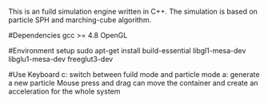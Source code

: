 This is an fuild simulation engine written in C++.
The simulation is based on particle SPH and marching-cube algorithm.

#Dependencies
    gcc >= 4.8
	OpenGL

#Environment setup
sudo apt-get install build-essential libgl1-mesa-dev libglu1-mesa-dev freeglut3-dev

#Use
Keyboard
    c: switch between fuild mode and particle mode
	a: generate a new particle
Mouse
	press and drag can move the container and create an acceleration for the whole system


